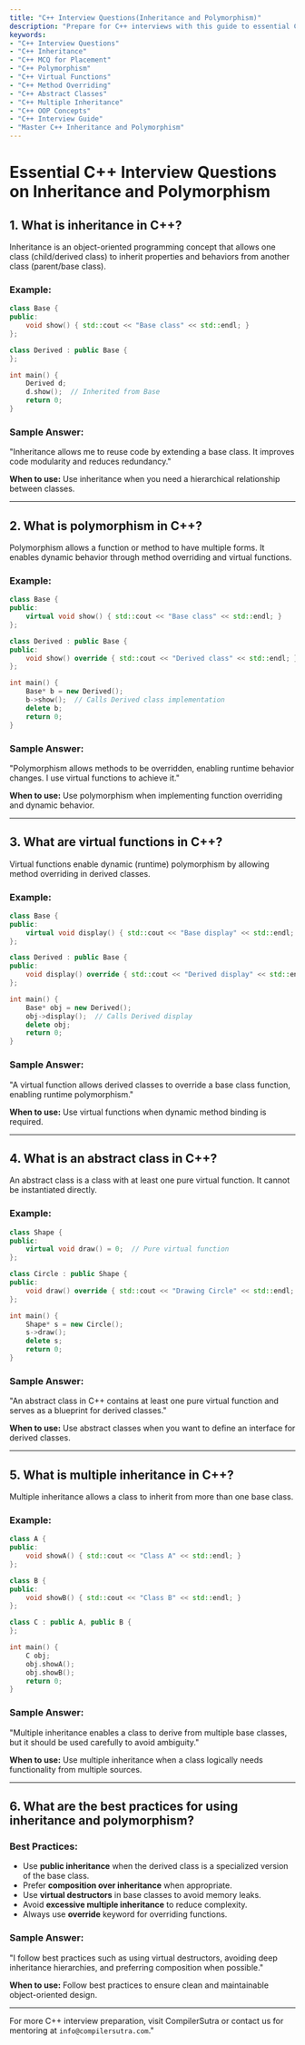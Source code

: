 ```yaml
---
title: "C++ Interview Questions(Inheritance and Polymorphism)"
description: "Prepare for C++ interviews with this guide to essential C++ interview questions on inheritance and polymorphism. Learn about base and derived classes, virtual functions, method overriding, and best practices."
keywords:
- "C++ Interview Questions"
- "C++ Inheritance"
- "C++ MCQ for Placement"
- "C++ Polymorphism"
- "C++ Virtual Functions"
- "C++ Method Overriding"
- "C++ Abstract Classes"
- "C++ Multiple Inheritance"
- "C++ OOP Concepts"
- "C++ Interview Guide"
- "Master C++ Inheritance and Polymorphism"
---
```


# **Essential C++ Interview Questions on Inheritance and Polymorphism**

## **1. What is inheritance in C++?**
Inheritance is an object-oriented programming concept that allows one class (child/derived class) to inherit properties and behaviors from another class (parent/base class).

### **Example:**
```cpp
class Base {
public:
    void show() { std::cout << "Base class" << std::endl; }
};

class Derived : public Base {
};

int main() {
    Derived d;
    d.show();  // Inherited from Base
    return 0;
}
```

### **Sample Answer:**
"Inheritance allows me to reuse code by extending a base class. It improves code modularity and reduces redundancy."

**When to use:** Use inheritance when you need a hierarchical relationship between classes.

---

## **2. What is polymorphism in C++?**
Polymorphism allows a function or method to have multiple forms. It enables dynamic behavior through method overriding and virtual functions.

### **Example:**
```cpp
class Base {
public:
    virtual void show() { std::cout << "Base class" << std::endl; }
};

class Derived : public Base {
public:
    void show() override { std::cout << "Derived class" << std::endl; }
};

int main() {
    Base* b = new Derived();
    b->show();  // Calls Derived class implementation
    delete b;
    return 0;
}
```

### **Sample Answer:**
"Polymorphism allows methods to be overridden, enabling runtime behavior changes. I use virtual functions to achieve it."

**When to use:** Use polymorphism when implementing function overriding and dynamic behavior.

---

## **3. What are virtual functions in C++?**
Virtual functions enable dynamic (runtime) polymorphism by allowing method overriding in derived classes.

### **Example:**
```cpp
class Base {
public:
    virtual void display() { std::cout << "Base display" << std::endl; }
};

class Derived : public Base {
public:
    void display() override { std::cout << "Derived display" << std::endl; }
};

int main() {
    Base* obj = new Derived();
    obj->display();  // Calls Derived display
    delete obj;
    return 0;
}
```

### **Sample Answer:**
"A virtual function allows derived classes to override a base class function, enabling runtime polymorphism."

**When to use:** Use virtual functions when dynamic method binding is required.

---

## **4. What is an abstract class in C++?**
An abstract class is a class with at least one pure virtual function. It cannot be instantiated directly.

### **Example:**
```cpp
class Shape {
public:
    virtual void draw() = 0;  // Pure virtual function
};

class Circle : public Shape {
public:
    void draw() override { std::cout << "Drawing Circle" << std::endl; }
};

int main() {
    Shape* s = new Circle();
    s->draw();
    delete s;
    return 0;
}
```

### **Sample Answer:**
"An abstract class in C++ contains at least one pure virtual function and serves as a blueprint for derived classes."

**When to use:** Use abstract classes when you want to define an interface for derived classes.

---

## **5. What is multiple inheritance in C++?**
Multiple inheritance allows a class to inherit from more than one base class.

### **Example:**
```cpp
class A {
public:
    void showA() { std::cout << "Class A" << std::endl; }
};

class B {
public:
    void showB() { std::cout << "Class B" << std::endl; }
};

class C : public A, public B {
};

int main() {
    C obj;
    obj.showA();
    obj.showB();
    return 0;
}
```

### **Sample Answer:**
"Multiple inheritance enables a class to derive from multiple base classes, but it should be used carefully to avoid ambiguity."

**When to use:** Use multiple inheritance when a class logically needs functionality from multiple sources.

---

## **6. What are the best practices for using inheritance and polymorphism?**

### **Best Practices:**
- Use **public inheritance** when the derived class is a specialized version of the base class.
- Prefer **composition over inheritance** when appropriate.
- Use **virtual destructors** in base classes to avoid memory leaks.
- Avoid **excessive multiple inheritance** to reduce complexity.
- Always use **override** keyword for overriding functions.

### **Sample Answer:**
"I follow best practices such as using virtual destructors, avoiding deep inheritance hierarchies, and preferring composition when possible."

**When to use:** Follow best practices to ensure clean and maintainable object-oriented design.

---

For more C++ interview preparation, visit CompilerSutra or contact us for mentoring at `info@compilersutra.com`."

